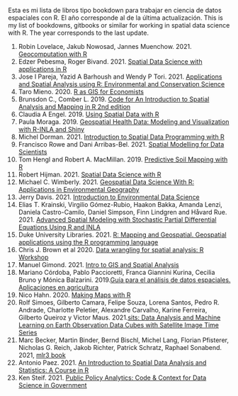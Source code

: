 Esta es mi lista de libros tipo bookdown para trabajar en ciencia de datos espaciales con R. El año corresponde al de la última actualización.
This is my list of bookdowns, gitbooks or similar for working in spatial data science with R. The year corresponds to the last update.

1. Robin Lovelace, Jakub Nowosad, Jannes Muenchow. 2021. [Geocomputation with R](https://geocompr.robinlovelace.net/)
2. Edzer Pebesma, Roger Bivand. 2021. [Spatial Data Science with applications in R](https://keen-swartz-3146c4.netlify.app/)
3. Jose I Pareja, Yazid A Barhoush and Wendy P Tori. 2021. [Applications and Spatial Analysis using R: Environmental and Conservation Science](https://bookdown.org/barhoushyazid/Earlham-R/)
4. Taro Mieno. 2020. [R as GIS for Economists](https://tmieno2.github.io/R-as-GIS-for-Economists/)
5. Brunsdon C., Comber L. 2019. [Code for An Introduction to Spatial Analysis and Mapping in R 2nd edition](https://bookdown.org/lexcomber/brunsdoncomber2e/)
6. Claudia A Engel. 2019. [Using Spatial Data with R](https://cengel.github.io/R-spatial/)
7. Paula Moraga. 2019. [Geospatial Health Data: Modeling and Visualization with R-INLA and Shiny](https://www.paulamoraga.com/book-geospatial/)
8. Michel Dorman. 2021. [Introduction to Spatial Data Programming with R](https://geobgu.xyz/r/)
9. Francisco Rowe and Dani Arribas-Bel. 2021. [Spatial Modelling for Data Scientists](https://gdsl-ul.github.io/san/) 
10. Tom Hengl and Robert A. MacMillan. 2019. [Predictive Soil Mapping with R](https://soilmapper.org/) 
11. Robert Hijman. 2021. [Spatial Data Science with R](https://rspatial.org/index.html) 
12. Michael C. Wimberly. 2021. [Geospatial Data Science With R: Applications in Environmental Geography](https://bookdown.org/mcwimberly/gdswr-book/) 
13. Jerry Davis. 2021. [Introduction to Environmental Data Science](https://bookdown.org/igisc/EnvDataSci/) 
14. Elias T. Krainski, Virgilio Gómez-Rubio, Haakon Bakka, Amanda Lenzi, Daniela Castro-Camilo, Daniel Simpson, Finn Lindgren and Håvard Rue. 2021. [Advanced Spatial Modeling with Stochastic Partial Differential Equations Using R and INLA](https://becarioprecario.bitbucket.io/spde-gitbook/index.html) 
15. Duke University Libraries. 2021. [R: Mapping and Geospatial. Geospatial applications using the R programming language](https://guides.library.duke.edu/r-geospatial) 
16. Chris J. Brown et al 2020. [Data wrangling for spatial analysis: R Workshop](https://www.seascapemodels.org/data/data-wrangling-spatial-course.html) 
17. Manuel Gimond. 2021. [Intro to GIS and Spatial Analysis](https://mgimond.github.io/Spatial/index.html) 
18. Mariano Córdoba, Pablo Paccioretti, Franca Giannini Kurina, Cecilia Bruno y Mónica Balzarini. 2019.[Guía para el análisis de datos espaciales. Aplicaciones en agricultura](http://www.agro.unc.edu.ar/~estadisticaaplicada/GpADEAA/)
19. Nico Hahn. 2020. [Making Maps with R](https://bookdown.org/nicohahn/making_maps_with_r5/docs/introduction.html)
20. Rolf Simoes, Gilberto Camara, Felipe Souza, Lorena Santos, Pedro R. Andrade, Charlotte Peletier, Alexandre Carvalho, Karine Ferreira, Gilberto Queiroz y Victor Maus. 2021.[sits: Data Analysis and Machine Learning on Earth Observation Data Cubes with Satellite Image Time Series](https://e-sensing.github.io/sitsbook/)
21. Marc Becker, Martin Binder, Bernd Bischl, Michel Lang, Florian Pfisterer, Nicholas G. Reich, Jakob Richter, Patrick Schratz, Raphael Sonabend. 2021, [mlr3 book](https://mlr3book.mlr-org.com/spatiotemporal.html)
22. Antonio Paez. 2021. [An Introduction to Spatial Data Analysis and Statistics: A Course in R](https://www.spatial-analysis-r.org/)
23. Ken Steif. 2021. [Public Policy Analytics: Code & Context for Data Science in Government](https://urbanspatial.github.io/PublicPolicyAnalytics/index.html)
